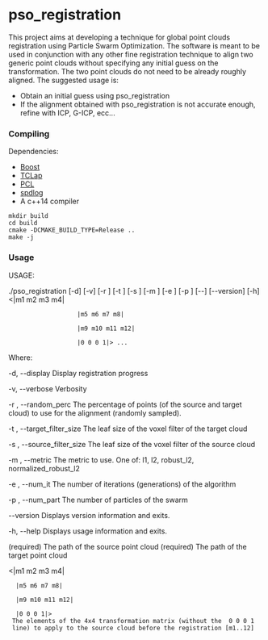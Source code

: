# pso_registration
This project aims at developing a technique for global point clouds registration using Particle Swarm Optimization. The software is meant to be used in conjunction with any other fine registration technique to align two generic point clouds without specifying any initial guess on the transformation. The two point clouds do not need to be already roughly aligned. The suggested usage is:
 - Obtain an initial guess using pso_registration
 - If the alignment obtained with pso_registration is not accurate enough, refine with ICP, G-ICP, ecc...

### Compiling ###
Dependencies:
 - [Boost](https://www.boost.org/)
 - [TCLap](http://tclap.sourceforge.net/)
 - [PCL](http://pointclouds.org/)
 - [spdlog](https://github.com/gabime/spdlog)
 - A c++14 compiler
```
mkdir build
cd build
cmake -DCMAKE_BUILD_TYPE=Release ..
make -j
```

### Usage ###
USAGE: 

   ./pso_registration  [-d] [-v] [-r <float>] [-t <float>] [-s <float>] [-m
                       <string>] [-e <int>] [-p <int>] [--] [--version]
                       [-h] <string> <string> <|m1 m2 m3 m4|

                       |m5 m6 m7 m8|

                       |m9 m10 m11 m12|

                       |0 0 0 1|> ...


Where: 

   -d,  --display
     Display registration progress

   -v,  --verbose
     Verbosity

   -r <float>,  --random_perc <float>
     The percentage of points (of the source and target cloud) to use for
     the alignment (randomly sampled).

   -t <float>,  --target_filter_size <float>
     The leaf size of the voxel filter of the target cloud

   -s <float>,  --source_filter_size <float>
     The leaf size of the voxel filter of the source cloud

   -m <string>,  --metric <string>
     The metric to use. One of: l1, l2, robust_l2, normalized_robust_l2

   -e <int>,  --num_it <int>
     The number of iterations (generations) of the algorithm

   -p <int>,  --num_part <int>
     The number of particles of the swarm

   --version
     Displays version information and exits.

   -h,  --help
     Displays usage information and exits.

   <string>
     (required)  The path of the source point cloud

   <string>
     (required)  The path of the target point cloud

   <|m1 m2 m3 m4|

      |m5 m6 m7 m8|

      |m9 m10 m11 m12|

      |0 0 0 1|> 
     The elements of the 4x4 transformation matrix (without the  0 0 0 1
     line) to apply to the source cloud before the registration [m1..12]
